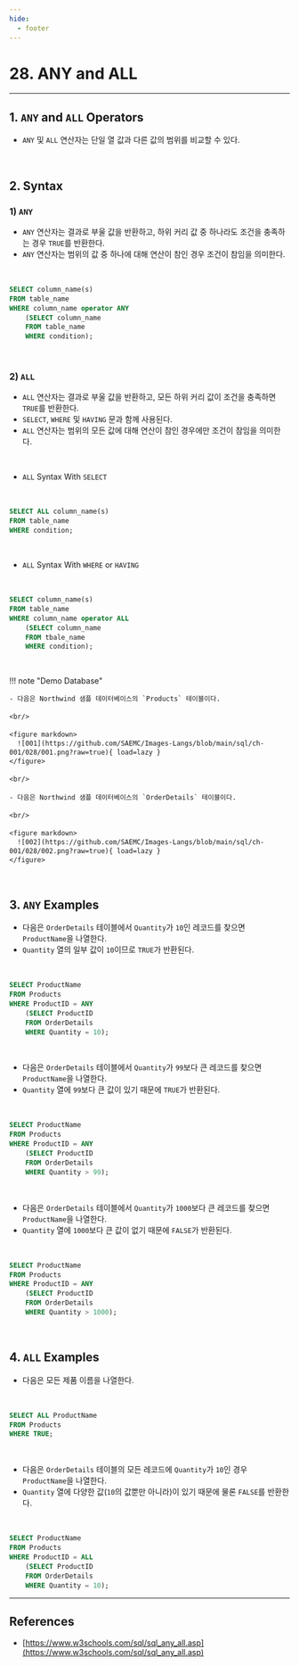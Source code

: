 ```yaml
---
hide:
  - footer
---
```


# 28. ANY and ALL

---

## 1. `ANY` and `ALL` Operators

- `ANY` 및 `ALL` 연산자는 단일 열 값과 다른 값의 범위를 비교할 수 있다.

<br/>

## 2. Syntax

### 1) `ANY`

- `ANY` 연산자는 결과로 부울 값을 반환하고, 하위 커리 값 중 하나라도 조건을 충족하는 경우 `TRUE`를 반환한다.
- `ANY` 연산자는 범위의 값 중 하나에 대해 연산이 참인 경우 조건이 참임을 의미한다.

<br/>

```sql
SELECT column_name(s)
FROM table_name
WHERE column_name operator ANY
    (SELECT column_name
    FROM table_name
    WHERE condition);
```

<br/>

### 2) `ALL`

- `ALL` 연산자는 결과로 부울 값을 반환하고, 모든 하위 커리 값이 조건을 충족하면 `TRUE`를 반환한다.
- `SELECT`, `WHERE` 및 `HAVING` 문과 함께 사용된다.
- `ALL` 연산자는 범위의 모든 값에 대해 연산이 참인 경우에만 조건이 참임을 의미한다.

<br/>

- `ALL` Syntax With `SELECT`

<br/>

```sql
SELECT ALL column_name(s)
FROM table_name
WHERE condition;
```

<br/>

- `ALL` Syntax With `WHERE` or `HAVING`

<br/>

```sql
SELECT column_name(s)
FROM table_name
WHERE column_name operator ALL
    (SELECT column_name
    FROM tbale_name
    WHERE condition);
```

<br/>

!!! note "Demo Database"

    - 다음은 Northwind 샘플 데이터베이스의 `Products` 테이블이다.

    <br/>

    <figure markdown>
      ![001](https://github.com/SAEMC/Images-Langs/blob/main/sql/ch-001/028/001.png?raw=true){ load=lazy }
    </figure>

    <br/>

    - 다음은 Northwind 샘플 데이터베이스의 `OrderDetails` 테이블이다.

    <br/>

    <figure markdown>
      ![002](https://github.com/SAEMC/Images-Langs/blob/main/sql/ch-001/028/002.png?raw=true){ load=lazy }
    </figure>

<br/>

## 3. `ANY` Examples

- 다음은 `OrderDetails` 테이블에서 `Quantity`가 `10`인 레코드를 찾으면 `ProductName`을 나열한다.
- `Quantity` 열의 일부 값이 `10`이므로 `TRUE`가 반환된다.

<br/>

```sql
SELECT ProductName
FROM Products
WHERE ProductID = ANY
    (SELECT ProductID
    FROM OrderDetails
    WHERE Quantity = 10);
```

<br/>

- 다음은 `OrderDetails` 테이블에서 `Quantity`가 `99`보다 큰 레코드를 찾으면 `ProductName`을 나열한다.
- `Quantity` 열에 `99`보다 큰 값이 있기 때문에 `TRUE`가 반환된다.

<br/>

```sql
SELECT ProductName
FROM Products
WHERE ProductID = ANY
    (SELECT ProductID
    FROM OrderDetails
    WHERE Quantity > 99);
```

<br/>

- 다음은 `OrderDetails` 테이블에서 `Quantity`가 `1000`보다 큰 레코드를 찾으면 `ProductName`을 나열한다.
- `Quantity` 열에 `1000`보다 큰 값이 없기 때문에 `FALSE`가 반환된다.

<br/>

```sql
SELECT ProductName
FROM Products
WHERE ProductID = ANY
    (SELECT ProductID
    FROM OrderDetails
    WHERE Quantity > 1000);
```

<br/>

## 4. `ALL` Examples

- 다음은 모든 제품 이름을 나열한다.

<br/>

```sql
SELECT ALL ProductName
FROM Products
WHERE TRUE;
```

<br/>

- 다음은 `OrderDetails` 테이블의 모든 레코드에 `Quantity`가 `10`인 경우 `ProductName`을 나열한다.
- `Quantity` 열에 다양한 값(`10`의 값뿐만 아니라)이 있기 때문에 물론 `FALSE`를 반환한다.

<br/>

```sql
SELECT ProductName
FROM Products
WHERE ProductID = ALL
    (SELECT ProductID
    FROM OrderDetails
    WHERE Quantity = 10);
```

---

## References

- [https://www.w3schools.com/sql/sql_any_all.asp](https://www.w3schools.com/sql/sql_any_all.asp)
